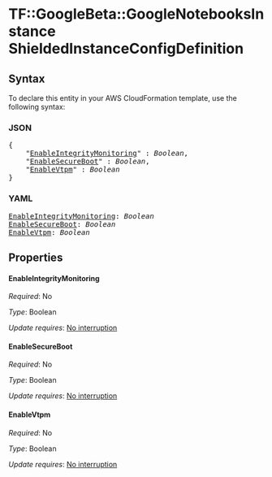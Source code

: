 # TF::GoogleBeta::GoogleNotebooksInstance ShieldedInstanceConfigDefinition

## Syntax

To declare this entity in your AWS CloudFormation template, use the following syntax:

### JSON

<pre>
{
    "<a href="#enableintegritymonitoring" title="EnableIntegrityMonitoring">EnableIntegrityMonitoring</a>" : <i>Boolean</i>,
    "<a href="#enablesecureboot" title="EnableSecureBoot">EnableSecureBoot</a>" : <i>Boolean</i>,
    "<a href="#enablevtpm" title="EnableVtpm">EnableVtpm</a>" : <i>Boolean</i>
}
</pre>

### YAML

<pre>
<a href="#enableintegritymonitoring" title="EnableIntegrityMonitoring">EnableIntegrityMonitoring</a>: <i>Boolean</i>
<a href="#enablesecureboot" title="EnableSecureBoot">EnableSecureBoot</a>: <i>Boolean</i>
<a href="#enablevtpm" title="EnableVtpm">EnableVtpm</a>: <i>Boolean</i>
</pre>

## Properties

#### EnableIntegrityMonitoring

_Required_: No

_Type_: Boolean

_Update requires_: [No interruption](https://docs.aws.amazon.com/AWSCloudFormation/latest/UserGuide/using-cfn-updating-stacks-update-behaviors.html#update-no-interrupt)

#### EnableSecureBoot

_Required_: No

_Type_: Boolean

_Update requires_: [No interruption](https://docs.aws.amazon.com/AWSCloudFormation/latest/UserGuide/using-cfn-updating-stacks-update-behaviors.html#update-no-interrupt)

#### EnableVtpm

_Required_: No

_Type_: Boolean

_Update requires_: [No interruption](https://docs.aws.amazon.com/AWSCloudFormation/latest/UserGuide/using-cfn-updating-stacks-update-behaviors.html#update-no-interrupt)

